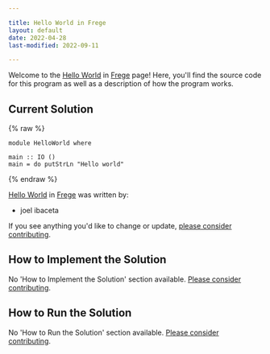 ```yaml
---

title: Hello World in Frege
layout: default
date: 2022-04-28
last-modified: 2022-09-11

---
```


Welcome to the [Hello World](https://sampleprograms.io/projects/hello-world) in [Frege](https://sampleprograms.io/languages/frege) page! Here, you'll find the source code for this program as well as a description of how the program works.

## Current Solution

{% raw %}

```frege
module HelloWorld where

main :: IO ()
main = do putStrLn "Hello world"
```

{% endraw %}

[Hello World](https://sampleprograms.io/projects/hello-world) in [Frege](https://sampleprograms.io/languages/frege) was written by:

- joel ibaceta

If you see anything you'd like to change or update, [please consider contributing](https://github.com/TheRenegadeCoder/sample-programs).

## How to Implement the Solution

No 'How to Implement the Solution' section available. [Please consider contributing](https://github.com/TheRenegadeCoder/sample-programs-website).

## How to Run the Solution

No 'How to Run the Solution' section available. [Please consider contributing](https://github.com/TheRenegadeCoder/sample-programs-website).